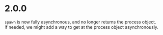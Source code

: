 
# 2.0.0

`spawn` is now fully asynchronous, and no longer returns the process object.
If needed, we might add a way to get at the process object asynchronously.


